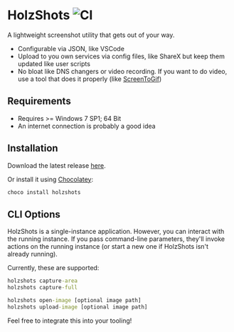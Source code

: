 # HolzShots ![CI](https://github.com/nikeee/HolzShots/workflows/CI/badge.svg)
A lightweight screenshot utility that gets out of your way.
- Configurable via JSON, like VSCode
- Upload to you own services via config files, like ShareX but keep them updated like user scripts
- No bloat like DNS changers or video recording. If you want to do video, use a tool that does it properly (like [ScreenToGif](https://github.com/NickeManarin/ScreenToGif))

## Requirements
- Requires >= Windows 7 SP1; 64 Bit
- An internet connection is probably a good idea

## Installation
Download the latest release [here](http://github.com/nikeee/HolzShots/releases/latest/download/HolzShots.zip).

Or install it using [Chocolatey](https://chocolatey.org):
```cmd
choco install holzshots
```

## CLI Options
HolzShots is a single-instance application. However, you can interact with the running instance.
If you pass command-line parameters, they'll invoke actions on the running instance (or start a new one if HolzShots isn't already running).

Currently, these are supported:
```cmd
holzshots capture-area
holzshots capture-full

holzshots open-image [optional image path]
holzshots upload-image [optional image path]
```
Feel free to integrate this into your tooling!
